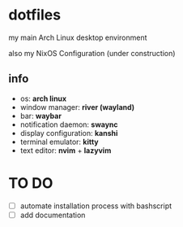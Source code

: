 # dotfiles
my main Arch Linux desktop environment

also my NixOS Configuration (under construction)

## info
- os: **arch linux**
- window manager: **river (wayland)**
- bar: **waybar**
- notification daemon: **swaync**
- display configuration: **kanshi**
- terminal emulator: **kitty**
- text editor: **nvim** + **lazyvim**

# TO DO
- [ ] automate installation process with bashscript
- [ ] add documentation
